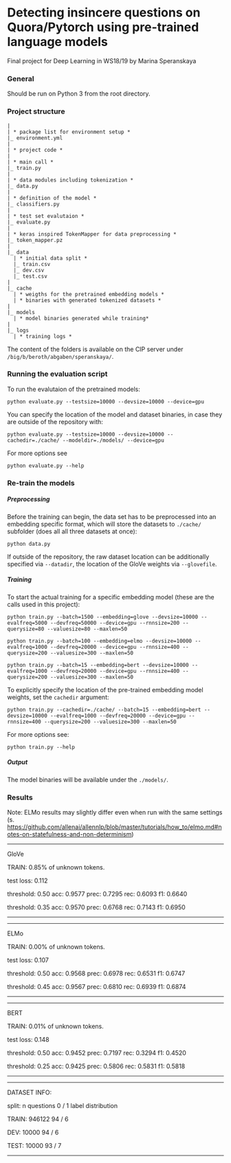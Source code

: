 # Detecting insincere questions on Quora/Pytorch using pre-trained language models
Final project for Deep Learning in WS18/19
by Marina Speranskaya

### General

Should be run on Python 3 from the root directory.

### Project structure

    |
    | * package list for environment setup *
    |_ environment.yml
    |
    | * project code *
    |
    | * main call *
    |_ train.py   
    |
    | * data modules including tokenization * 
    |_ data.py
    |
    | * definition of the model *
    |_ classifiers.py
    |
    | * test set evalutaion *
    |_ evaluate.py
    |
    | * keras inspired TokenMapper for data preprocessing *
    |_ token_mapper.pz
    |
    |_ data
      | * initial data split *
      |_ train.csv
      |_ dev.csv
      |_ test.csv
    |
    |_ cache 
      | * weigths for the pretrained embedding models *
      | * binaries with generated tokenized datasets *
    |
    |_ models 
      | * model binaries generated while training*
    |
    |_ logs
      | * training logs *
      
 The content of the folders is available on the CIP server under `/big/b/beroth/abgaben/speranskaya/`.
 
 
 ### Running the evaluation script
     
 To run the evalutaion of the pretrained models:
    
    python evaluate.py --testsize=10000 --devsize=10000 --device=gpu 
    
 You can specify the location of the model and dataset binaries, in case they are outside of the repository with:
    
    python evaluate.py --testsize=10000 --devsize=10000 --cachedir=./cache/ --modeldir=./models/ --device=gpu 

 For more options see
 
    python evaluate.py --help
    
 ### Re-train the models
     
     
 ##### Preprocessing
 
 Before the training can begin, the data set has to be preprocessed into an embedding specific format, which will store the datasets to `./cache/` subfolder (does all all three datasets at once):
 
    python data.py 
 
 If outside of the repository, the raw dataset location can be additionally specified via `--datadir`, the location of the GloVe weights via `--glovefile`.
 
 ##### Training
     
 To start the actual training for a specific embedding model (these are the calls used in this project):
    
    python train.py --batch=1500 --embedding=glove --devsize=10000 --evalfreq=5000 --devfreq=50000 --device=gpu --rnnsize=200 --querysize=80 --valuesize=80 --maxlen=50

    python train.py --batch=100 --embedding=elmo --devsize=10000 --evalfreq=1000 --devfreq=20000 --device=gpu --rnnsize=400 --querysize=200 --valuesize=300 --maxlen=50
     
    python train.py --batch=15 --embedding=bert --devsize=10000 --evalfreq=1000 --devfreq=20000 --device=gpu --rnnsize=400 --querysize=200 --valuesize=300 --maxlen=50
 
 To explicitly specify the location of the pre-trained embedding model weights, set the `cachedir` argument:
    
    python train.py --cachedir=./cache/ --batch=15 --embedding=bert --devsize=10000 --evalfreq=1000 --devfreq=20000 --device=gpu --rnnsize=400 --querysize=200 --valuesize=300 --maxlen=50 

 For more options see:
 
    python train.py --help
    
 ##### Output 
 
 The model binaries will be available under the `./models/`.
 
 
 
 ### Results
 
 Note: ELMo results may slightly differ even when run with the same settings (s. https://github.com/allenai/allennlp/blob/master/tutorials/how_to/elmo.md#notes-on-statefulness-and-non-determinism)
    
    
--------------------------------------------

GloVe

TRAIN: 0.85% of unknown tokens.

test loss: 0.112


threshold: 0.50      acc: 0.9577   prec: 0.7295   rec: 0.6093   f1: 0.6640

threshold: 0.35      acc: 0.9570   prec: 0.6768   rec: 0.7143   f1: 0.6950


--------------------------------------------
--------------------------------------------

ELMo

TRAIN: 0.00% of unknown tokens.

test loss: 0.107


threshold: 0.50      acc: 0.9568   prec: 0.6978   rec: 0.6531   f1: 0.6747

threshold: 0.45      acc: 0.9567   prec: 0.6810   rec: 0.6939   f1: 0.6874


--------------------------------------------
--------------------------------------------

BERT

TRAIN: 0.01% of unknown tokens.

test loss: 0.148


threshold: 0.50      acc: 0.9452   prec: 0.7197   rec: 0.3294   f1: 0.4520

threshold: 0.25      acc: 0.9425   prec: 0.5806   rec: 0.5831   f1: 0.5818


--------------------------------------------
--------------------------------------------
DATASET INFO:

split:   n questions   0  /  1 label distribution

TRAIN:     946122    94 /  6

DEV:        10000    94 /  6

TEST:       10000    93 /  7

--------------------------------------------